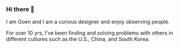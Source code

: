 ### Hi there 👋
I am Goen and I am a curious designer and enjoy observing people. 

For over 10 yrs, I've been finding and solving problems with others 
in different cultures such as the U.S., China, and South Korea.


<!--
**gogogoen/gogogoen** is a ✨ _special_ ✨ repository because its `README.md` (this file) appears on your GitHub profile.

Here are some ideas to get you started:

- 🔭 I’m currently working on ...
- 🌱 I’m currently learning ...
- 👯 I’m looking to collaborate on ...
- 🤔 I’m looking for help with ...
- 💬 Ask me about ...
- 📫 How to reach me: ...
- 😄 Pronouns: ...
- ⚡ Fun fact: ...
-->

